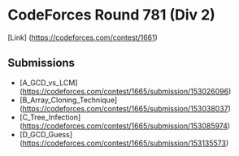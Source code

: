# CodeForces Round 781 (Div 2)
[Link] (https://codeforces.com/contest/1661)

## Submissions
* [A_GCD_vs_LCM] (https://codeforces.com/contest/1665/submission/153026096)
* [B_Array_Cloning_Technique] (https://codeforces.com/contest/1665/submission/153038037)
* [C_Tree_Infection] (https://codeforces.com/contest/1665/submission/153085974)
* [D_GCD_Guess] (https://codeforces.com/contest/1665/submission/153135573)
